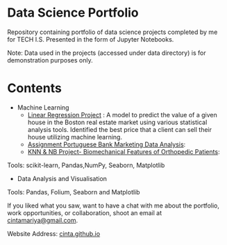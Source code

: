 # Data Science Portfolio
Repository containing portfolio of data science projects completed by me for TECH I.S. Presented in the form of Jupyter Notebooks.

Note: Data used in the projects (accessed under data directory) is for demonstration purposes only.

# Contents
* Machine Learning
  * [Linear Regression Project](https://github.com/cintajain/Cinta.github.io/blob/main/Linear%20regression%20project-Tech%20is.ipynb) : A model to predict the value of a given house in the Boston real estate market using various statistical analysis tools. Identified the best price that a client can sell their house utilizing machine learning.
  * [Assignment Portuguese Bank Marketing Data Analysis](https://github.com/cintajain/cinta.github.io/blob/main/Tech%20I.S%20Assignment%20Portuguese%20Bank%20Marketing%20Data%20Analysis.ipynb):
  * [KNN & NB Project- Biomechanical Features of Orthopedic Patients](https://github.com/cintajain/cinta.github.io/blob/main/Tech%20I.S%20KNN%20%26%20NB%20Project-%20Biomechanical%20Features%20of%20Orthopedic%20Patients.ipynb):
  
Tools: scikit-learn, Pandas,NumPy, Seaborn, Matplotlib

* Data Analysis and Visualisation

Tools: Pandas, Folium, Seaborn and Matplotlib

If you liked what you saw, want to have a chat with me about the portfolio, work opportunities, or collaboration, shoot an email at cintamariya@gmail.com.


Website Address: [cinta.github.io](https://github.com/cintajain/cinta.github.io)
